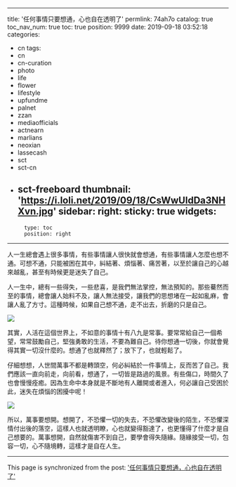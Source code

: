 
---
title: '任何事情只要想通，心也自在透明了'
permlink: 74ah7o
catalog: true
toc_nav_num: true
toc: true
position: 9999
date: 2019-09-18 03:52:18
categories:
- cn
tags:
- cn
- cn-curation
- photo
- life
- flower
- lifestyle
- upfundme
- palnet
- zzan
- mediaofficials
- actnearn
- marlians
- neoxian
- lassecash
- sct
- sct-cn
- sct-freeboard
thumbnail: 'https://i.loli.net/2019/09/18/CsWwUldDa3NHXvn.jpg'
sidebar:
    right:
        sticky: true
widgets:
    -
        type: toc
        position: right
---


人一生總會遇上很多事情，有些事情讓人很快就會想通，有些事情讓人怎麼也想不通。可想不通，只能被困在其中，糾結著、煩惱著、痛苦著，以至於讓自己的心越來越亂，甚至有時候更是迷失了自己。

人一生中，總有一些得失，一些悲喜，是我們無法掌控，無法預知的。那些驀然而至的事情，總會讓人始料不及，讓人無法接受，讓我們的思想堵在一起如亂麻，會讓人亂了方寸。這種時候，如果自己想不通，走不出去，折磨的只是自己。


![](https://i.loli.net/2019/09/18/CsWwUldDa3NHXvn.jpg)


其實，人活在這個世界上，不如意的事情十有八九是常事。要常常給自己一個希望，常常鼓勵自己，堅強勇敢的生活，不要為難自己。待你想通一切後，你就會覺得其實一切沒什麼的。想通了也就釋然了；放下了，也就輕鬆了。

仔細想想，人世間萬事不都是轉頭空，何必糾結於一件事情上，反而苦了自己。我們應該一直向前走，向前看，想通了，一切皆是路過的風景。有些傷口，時間久了也會慢慢痊癒。因為生命中本身就是不斷地有人離開或者進入，何必讓自己受困於此，迷失在煩惱的困擾中呢！


![](https://i.loli.net/2019/09/18/Jli2BShDHOW68Ns.jpg)


所以，萬事要想開。想開了，不恐懼一切的失去，不恐懼改變後的陌生，不恐懼深情付出後的落空，這樣人也就透明瞭，心也就變得豁達了，也更懂得了什麼才是自己想要的。萬事想開，自然就傷害不到自己，要學會得失隨緣。隨緣接受一切，包容一切，心不隨境轉，這樣才是自在人生。

- - -

This page is synchronized from the post: ['任何事情只要想通，心也自在透明了'](https://steemit.com/@sunai/74ah7o)
